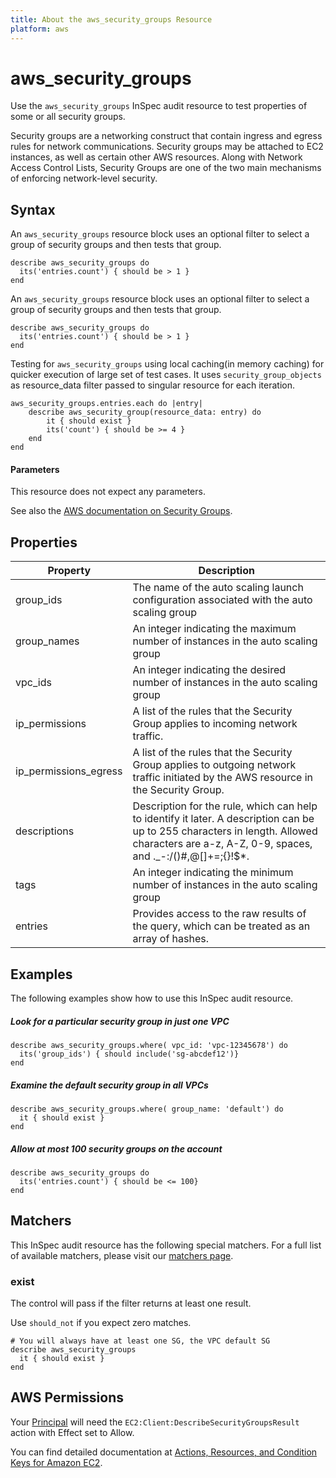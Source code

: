 ```yaml
---
title: About the aws_security_groups Resource
platform: aws
---
```


# aws\_security\_groups

Use the `aws_security_groups` InSpec audit resource to test properties of some or all security groups.

Security groups are a networking construct that contain ingress and egress rules for network communications. Security groups may be attached to EC2 instances, as well as certain other AWS resources. Along with Network Access Control Lists, Security Groups are one of the two main mechanisms of enforcing network-level security.

## Syntax

An `aws_security_groups` resource block uses an optional filter to select a group of security groups and then tests that group.

    describe aws_security_groups do
      its('entries.count') { should be > 1 }
    end

An `aws_security_groups` resource block uses an optional filter to select a group of security groups and then tests that group.

    describe aws_security_groups do
      its('entries.count') { should be > 1 }
    end

Testing for `aws_security_groups` using local caching(in memory caching)  for quicker execution of large set of test cases.
It uses `security_group_objects` as resource_data filter passed to singular resource for each iteration.

    aws_security_groups.entries.each do |entry|
        describe aws_security_group(resource_data: entry) do
            it { should exist }
            its('count') { should be >= 4 }
        end
    end
#### Parameters

This resource does not expect any parameters.

See also the [AWS documentation on Security Groups](https://docs.aws.amazon.com/AWSEC2/latest/UserGuide/using-network-security.html).

## Properties

|Property     | Description|
| ---         | --- |
|group\_ids   | The name of the auto scaling launch configuration associated with the auto scaling group |
|group\_names | An integer indicating the maximum number of instances in the auto scaling group |
|vpc\_ids     | An integer indicating the desired  number of instances in the auto scaling group |
|ip_permissions         | A list of the rules that the Security Group applies to incoming network traffic. |
|ip_permissions_egress  | A list of the rules that the Security Group applies to outgoing network traffic initiated by the AWS resource in the Security Group. |
|descriptions |Description for the rule, which can help to identify it later. A description can be up to 255 characters in length. Allowed characters are a-z, A-Z, 0-9, spaces, and ._-:/()#,@[]+=;{}!$*.|
|tags         | An integer indicating the minimum number of instances in the auto scaling group |
|entries      | Provides access to the raw results of the query, which can be treated as an array of hashes. |

## Examples

The following examples show how to use this InSpec audit resource.

##### Look for a particular security group in just one VPC
    describe aws_security_groups.where( vpc_id: 'vpc-12345678') do
      its('group_ids') { should include('sg-abcdef12')}
    end

##### Examine the default security group in all VPCs
    describe aws_security_groups.where( group_name: 'default') do
      it { should exist }
    end

##### Allow at most 100 security groups on the account
    describe aws_security_groups do
      its('entries.count') { should be <= 100}
    end


## Matchers

This InSpec audit resource has the following special matchers. For a full list of available matchers, please visit our [matchers page](https://www.inspec.io/docs/reference/matchers/).

### exist

The control will pass if the filter returns at least one result. 

Use `should_not` if you expect zero matches.

    # You will always have at least one SG, the VPC default SG
    describe aws_security_groups
      it { should exist }
    end

## AWS Permissions

Your [Principal](https://docs.aws.amazon.com/IAM/latest/UserGuide/intro-structure.html#intro-structure-principal) will need the `EC2:Client:DescribeSecurityGroupsResult` action with Effect set to Allow.

You can find detailed documentation at [Actions, Resources, and Condition Keys for Amazon EC2](https://docs.aws.amazon.com/IAM/latest/UserGuide/list_amazonec2.html).

